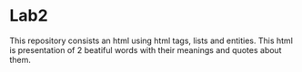 # Lab2
This repository consists an html using html tags, lists and entities. 
This html is presentation of 2 beatiful words with their meanings and quotes about them.
